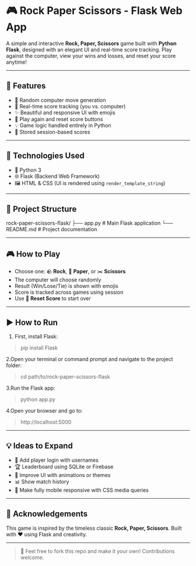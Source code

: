 # 🎮 Rock Paper Scissors - Flask Web App

A simple and interactive **Rock, Paper, Scissors** game built with **Python Flask**, designed with an elegant UI and real-time score tracking. Play against the computer, view your wins and losses, and reset your score anytime!

---

## 🌟 Features

- 🎲 Random computer move generation
- 🔢 Real-time score tracking (you vs. computer)
- ✨ Beautiful and responsive UI with emojis
- 🔁 Play again and reset score buttons
- 💡 Game logic handled entirely in Python
- 🧠 Stored session-based scores

---

## 🔧 Technologies Used

- 🐍 Python 3
- 🌐 Flask (Backend Web Framework)
- 🖼 HTML & CSS (UI is rendered using `render_template_string`)

---

## 📁 Project Structure

rock-paper-scissors-flask/
├── app.py # Main Flask application
└── README.md # Project documentation

---

## 🎮 How to Play

- Choose one: 🪨 **Rock**, 📄 **Paper**, or ✂️ **Scissors**
- The computer will choose randomly
- Result (Win/Lose/Tie) is shown with emojis
- Score is tracked across games using session
- Use 🔁 **Reset Score** to start over

---

## ▶️ How to Run

1. First, install Flask:
   
  >pip install Flask

2.Open your terminal or command prompt and navigate to the project folder:

  >cd path/to/rock-paper-scissors-flask

3.Run the Flask app:

  >python app.py

4.Open your browser and go to:

  >http://localhost:5000

---

## 💡 Ideas to Expand

- 👤 Add player login with usernames
- 🏆 Leaderboard using SQLite or Firebase
- 🎨 Improve UI with animations or themes
- 📊 Show match history
- 📱 Make fully mobile responsive with CSS media queries

---

## 🙌 Acknowledgements

This game is inspired by the timeless classic **Rock, Paper, Scissors**. Built with ❤️ using Flask and creativity.

---

> 🔗 Feel free to fork this repo and make it your own! Contributions welcome.

